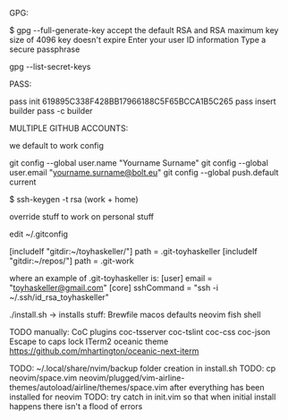 GPG:

$ gpg --full-generate-key
accept the default RSA and RSA
maximum key size of 4096
key doesn't expire
Enter your user ID information
Type a secure passphrase

gpg --list-secret-keys

PASS:

pass init 619895C338F428BB17966188C5F65BCCA1B5C265
pass insert builder
pass -c builder

MULTIPLE GITHUB ACCOUNTS:

we default to work config

git config --global user.name "Yourname Surname"
git config --global user.email "yourname.surname@bolt.eu"
git config --global push.default current

$ ssh-keygen -t rsa (work + home)

override stuff to work on personal stuff

edit ~/.gitconfig

[includeIf "gitdir:~/toyhaskeller/"]
  path = .git-toyhaskeller
[includeIf "gitdir:~/repos/"]
  path = .git-work

where an example of .git-toyhaskeller is:
    [user]
        email = "toyhaskeller@gmail.com"
    [core]
        sshCommand = "ssh -i ~/.ssh/id_rsa_toyhaskeller"


./install.sh ->
  installs stuff:
    Brewfile
    macos defaults
    neovim
    fish shell


TODO manually:
  CoC plugins
    coc-tsserver
    coc-tslint
    coc-css
    coc-json
  Escape to caps lock
  ITerm2 oceanic theme
    https://github.com/mhartington/oceanic-next-iterm




TODO: ~/.local/share/nvim/backup folder creation in install.sh
TODO: cp neovim/space.vim neovim/plugged/vim-airline-themes/autoload/airline/themes/space.vim after everything has been installed for neovim
TODO: try catch in init.vim so that when initial install happens there isn't a flood of errors
